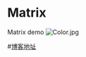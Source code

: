# Matrix
Matrix demo
![Color.jpg](http://upload-images.jianshu.io/upload_images/2510337-ab25f0157ad9114a.jpg?imageMogr2/auto-orient/strip%7CimageView2/2/w/1240)

#[博客地址](https://github.com/MartinBZDQSM/Matrix)
